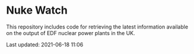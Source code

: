 # Nuke Watch

This repository includes code for retrieving the latest information available on the output of EDF nuclear power plants in the UK.

Last updated: 2021-06-18 11:06
